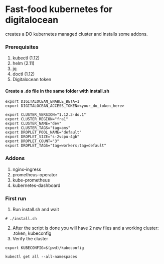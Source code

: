 # Fast-food kubernetes for digitalocean
creates a DO kubernetes managed cluster and installs some addons.

### Prerequisites
1. kubectl (1.12)
2. helm (2.11)
3. jq
4. doctl (1.12)
5. Digitalocean token

#### Create a .do file in the same folder with install.sh
```
export DIGITALOCEAN_ENABLE_BETA=1
export DIGITALOCEAN_ACCESS_TOKEN=<your_do_token_here>

export CLUSTER_VERSION="1.12.3-do.1"
export CLUSTER_REGION="fra1"
export CLUSTER_NAME="dev"
export CLUSTER_TAGS="tag=ams"
export DROPLET_POOL_NAME="default"
export DROPLET_SIZE="s-2vcpu-4gb"
export DROPLET_COUNT="3"
export DROPLET_TAGS="tag=workers;tag=default"

```

### Addons
1. nginx-ingress
2. prometheus-operator
3. kube-prometheus
4. kubernetes-dashboard


### First run
1. Run install.sh and wait
```
# ./install.sh
```

2. After the script is done you will have 2 new files and a working cluster: .token, kubeconfig
3. Verify the cluster
```
export KUBECONFIG=$(pwd)/kubeconfig

kubectl get all --all-namespaces

```
